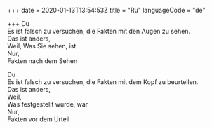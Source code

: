 +++
date = 2020-01-13T13:54:53Z
title = "Ru"
languageCode = "de"

+++ 
Du    
Es ist falsch zu versuchen, die Fakten mit den Augen zu sehen.   
Das ist anders,   
Weil, 
Was Sie sehen, ist   
Nur,   
Fakten nach dem Sehen   
   
Du   
Es ist falsch zu versuchen, die Fakten mit dem Kopf zu beurteilen.   
Das ist anders,   
Weil,   
Was festgestellt wurde, war   
Nur,   
Fakten vor dem Urteil